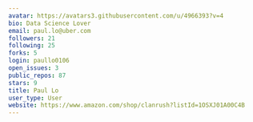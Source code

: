 ```yaml
---
avatar: https://avatars3.githubusercontent.com/u/4966393?v=4
bio: Data Science Lover
email: paul.lo@uber.com
followers: 21
following: 25
forks: 5
login: paullo0106
open_issues: 3
public_repos: 87
stars: 9
title: Paul Lo
user_type: User
website: https://www.amazon.com/shop/clanrush?listId=1OSXJ01A00C4B
---
```

